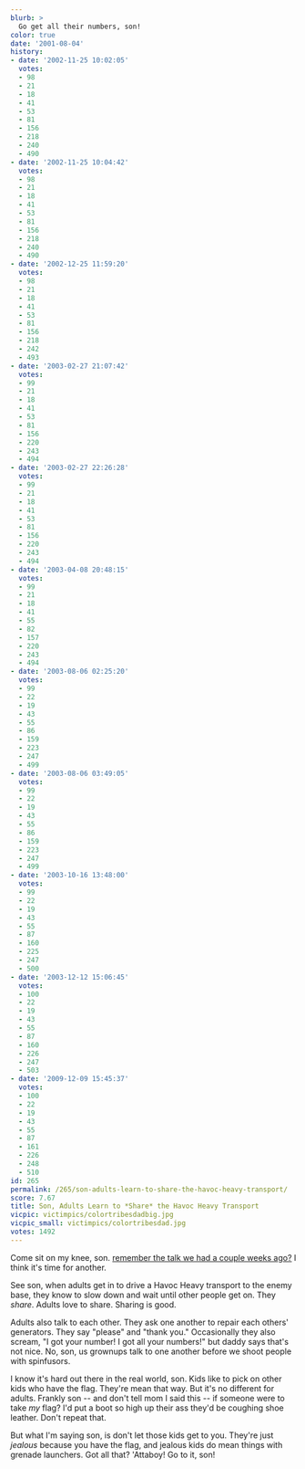 ```yaml
---
blurb: >
  Go get all their numbers, son!
color: true
date: '2001-08-04'
history:
- date: '2002-11-25 10:02:05'
  votes:
  - 98
  - 21
  - 18
  - 41
  - 53
  - 81
  - 156
  - 218
  - 240
  - 490
- date: '2002-11-25 10:04:42'
  votes:
  - 98
  - 21
  - 18
  - 41
  - 53
  - 81
  - 156
  - 218
  - 240
  - 490
- date: '2002-12-25 11:59:20'
  votes:
  - 98
  - 21
  - 18
  - 41
  - 53
  - 81
  - 156
  - 218
  - 242
  - 493
- date: '2003-02-27 21:07:42'
  votes:
  - 99
  - 21
  - 18
  - 41
  - 53
  - 81
  - 156
  - 220
  - 243
  - 494
- date: '2003-02-27 22:26:28'
  votes:
  - 99
  - 21
  - 18
  - 41
  - 53
  - 81
  - 156
  - 220
  - 243
  - 494
- date: '2003-04-08 20:48:15'
  votes:
  - 99
  - 21
  - 18
  - 41
  - 55
  - 82
  - 157
  - 220
  - 243
  - 494
- date: '2003-08-06 02:25:20'
  votes:
  - 99
  - 22
  - 19
  - 43
  - 55
  - 86
  - 159
  - 223
  - 247
  - 499
- date: '2003-08-06 03:49:05'
  votes:
  - 99
  - 22
  - 19
  - 43
  - 55
  - 86
  - 159
  - 223
  - 247
  - 499
- date: '2003-10-16 13:48:00'
  votes:
  - 99
  - 22
  - 19
  - 43
  - 55
  - 87
  - 160
  - 225
  - 247
  - 500
- date: '2003-12-12 15:06:45'
  votes:
  - 100
  - 22
  - 19
  - 43
  - 55
  - 87
  - 160
  - 226
  - 247
  - 503
- date: '2009-12-09 15:45:37'
  votes:
  - 100
  - 22
  - 19
  - 43
  - 55
  - 87
  - 161
  - 226
  - 248
  - 510
id: 265
permalink: /265/son-adults-learn-to-share-the-havoc-heavy-transport/
score: 7.67
title: Son, Adults Learn to *Share* the Havoc Heavy Transport
vicpic: victimpics/colortribesdadbig.jpg
vicpic_small: victimpics/colortribesdad.jpg
votes: 1492
---
```


Come sit on my knee, son. [remember the talk we had a couple weeks
ago?](%ARTICLE[249]%) I think it's time for another.

See son, when adults get in to drive a Havoc Heavy transport to the
enemy base, they know to slow down and wait until other people get on.
They *share*. Adults love to share. Sharing is good.

Adults also talk to each other. They ask one another to repair each
others' generators. They say "please" and "thank you." Occasionally they
also scream, "I got your number! I got all your numbers!" but daddy says
that's not nice. No, son, us grownups talk to one another before we
shoot people with spinfusors.

I know it's hard out there in the real world, son. Kids like to pick on
other kids who have the flag. They're mean that way. But it's no
different for adults. Frankly son -- and don't tell mom I said this --
if someone were to take *my* flag? I'd put a boot so high up their ass
they'd be coughing shoe leather. Don't repeat that.

But what I'm saying son, is don't let those kids get to you. They're
just *jealous* because you have the flag, and jealous kids do mean
things with grenade launchers. Got all that? 'Attaboy! Go to it, son!